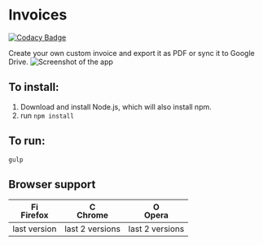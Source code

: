 # Invoices

[![Codacy Badge](https://api.codacy.com/project/badge/Grade/6c5a48e61e214c89bcb7b993df803db6)](https://www.codacy.com/app/m.renty/invoices?utm_source=github.com&amp;utm_medium=referral&amp;utm_content=mrenty/invoices&amp;utm_campaign=Badge_Grade)

Create your own custom invoice and export it as PDF or sync it to Google Drive.
![Screenshot of the app](https://d17oy1vhnax1f7.cloudfront.net/items/1U3G3U190M3Q47341B25/Invoices-electron.png?v=bec1c34c)

## To install:

1. Download and install Node.js, which will also install npm.
2. run `npm install`

## To run:

`gulp`

## Browser support

| [<img src="https://raw.githubusercontent.com/godban/browsers-support-badges/master/src/images/firefox.png" alt="Firefox" width="16px" height="16px" />](http://godban.github.io/browsers-support-badges/)</br>Firefox | [<img src="https://raw.githubusercontent.com/godban/browsers-support-badges/master/src/images/chrome.png" alt="Chrome" width="16px" height="16px" />](http://godban.github.io/browsers-support-badges/)</br>Chrome | [<img src="https://raw.githubusercontent.com/godban/browsers-support-badges/master/src/images/opera.png" alt="Opera" width="16px" height="16px" />](http://godban.github.io/browsers-support-badges/)</br>Opera |
| --------- | --------- | --------- |
| last version| last 2 versions| last 2 versions
